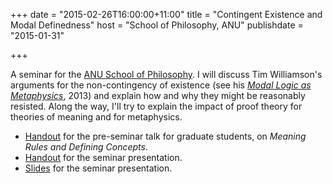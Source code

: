 +++
date = "2015-02-26T16:00:00+11:00"
title = "Contingent Existence and Modal Definedness"
host = "School of Philosophy, ANU"
publishdate = "2015-01-31"

+++

A seminar for the [ANU School of Philosophy](http://philrsss.anu.edu.au/regular-seminars). I will discuss Tim Williamson's arguments for the non-contingency of existence (see his *[Modal Logic as Metaphysics](http://ukcatalogue.oup.com/product/9780199552078.do)*, 2013) and explain how and why they might be reasonably resisted. Along the way, I'll try to explain the impact of proof theory for theories of meaning and for metaphysics.

* [Handout](/handouts/cemd-preseminar-on-meaning-rules-and-defining-concepts.pdf) for the pre-seminar talk for graduate students, on *Meaning Rules and Defining Concepts*. 
* [Handout](/handouts/cemd-anu-handout.pdf) for the seminar presentation. 
* [Slides](/slides/cemd-talk.pdf) for the seminar presentation.
